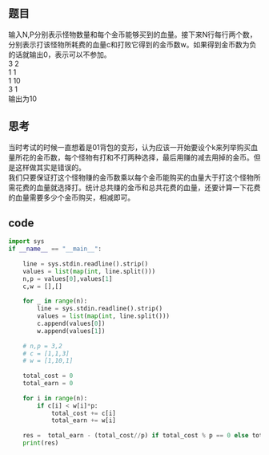 ## 题目
输入N,P分别表示怪物数量和每个金币能够买到的血量。接下来N行每行两个数，分别表示打该怪物所耗费的血量c和打败它得到的金币数w。如果得到金币数为负的话就输出0，表示可以不参加。<br/>
3 2<br/>
1 1<br/>
1 10<br/>
3 1<br/>
输出为10

## 思考
当时考试的时候一直想着是01背包的变形，认为应该一开始要设个k来列举购买血量所花的金币数，每个怪物有打和不打两种选择，最后用赚的减去用掉的金币。但是这样做其实是错误的。<br/>
我们只要保证打这个怪物赚的金币数乘以每个金币能购买的血量大于打这个怪物所需花费的血量就选择打。统计总共赚的金币和总共花费的血量，还要计算一下花费的血量需要多少个金币购买，相减即可。

## code
```Python
import sys
if __name__ == "__main__":
 
    line = sys.stdin.readline().strip()
    values = list(map(int, line.split()))
    n,p = values[0],values[1]
    c,w = [],[]
 
    for _ in range(n):
        line = sys.stdin.readline().strip()
        values = list(map(int, line.split()))
        c.append(values[0])
        w.append(values[1])
 
    # n,p = 3,2
    # c = [1,1,3]
    # w = [1,10,1]
 
    total_cost = 0
    total_earn = 0
 
    for i in range(n):
        if c[i] < w[i]*p:
            total_cost += c[i]
            total_earn += w[i]
 
    res =  total_earn - (total_cost//p) if total_cost % p == 0 else total_earn - (total_cost//p) - 1
    print(res)
```
